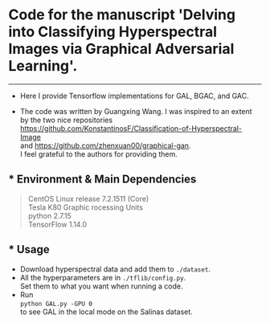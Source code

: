 # Code for the manuscript 'Delving into Classifying Hyperspectral Images via Graphical Adversarial Learning'.
---------------------------------------------
* Here I provide Tensorflow implementations for GAL, BGAC, and GAC.

* The code was written by Guangxing Wang. I was inspired to an extent by the two nice repositories <br> <https://github.com/KonstantinosF/Classification-of-Hyperspectral-Image> <br>
and <https://github.com/zhenxuan00/graphical-gan>. <br>
I feel grateful to the authors for providing them.

## * Environment & Main Dependencies
>CentOS Linux release 7.2.1511 (Core)<br>
>Tesla K80 Graphic rocessing Units<br>
>python 2.7.15<br>
>TensorFlow 1.14.0

## * Usage
* Download hyperspectral data and add them to `./dataset`.<br>
* All the hyperparameters are in `./tflib/config.py`.<br>
Set them to what you want when running a code.<br>
* Run<br>
`python GAL.py -GPU 0` <br> 
to see GAL in the local mode on the Salinas dataset.


